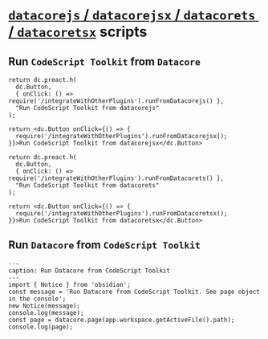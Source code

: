# [`datacorejs` / `datacorejsx` / `datacorets` / `datacoretsx`](https://blacksmithgu.github.io/datacore/code-views) scripts

## Run `CodeScript Toolkit` from `Datacore`

```datacorejs
return dc.preact.h(
  dc.Button,
  { onClick: () => require('/integrateWithOtherPlugins').runFromDatacorejs() },
  "Run CodeScript Toolkit from datacorejs"
);
```

```datacorejsx
return <dc.Button onClick={() => {
  require('/integrateWithOtherPlugins').runFromDatacorejsx();
}}>Run CodeScript Toolkit from datacorejsx</dc.Button>
```

```datacorets
return dc.preact.h(
  dc.Button,
  { onClick: () => require('/integrateWithOtherPlugins').runFromDatacorets() },
  "Run CodeScript Toolkit from datacorets"
);
```

```datacoretsx
return <dc.Button onClick={() => {
  require('/integrateWithOtherPlugins').runFromDatacoretsx();
}}>Run CodeScript Toolkit from datacoretsx</dc.Button>
```

## Run `Datacore` from `CodeScript Toolkit`

```code-button
---
caption: Run Datacore from CodeScript Toolkit
---
import { Notice } from 'obsidian';
const message = 'Run Datacore from CodeScript Toolkit. See page object in the console';
new Notice(message);
console.log(message);
const page = datacore.page(app.workspace.getActiveFile().path);
console.log(page);
```
